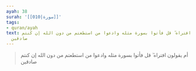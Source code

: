 ```yaml
---
ayah: 38
surah: '[[010|سورة]]'
tags:
- quran/ayah
text: أم يقولون افتراه ۖ قل فأتوا بسورة مثله وادعوا من استطعتم من دون الله إن كنتم
  صادقين
---
```

> أم يقولون افتراه ۖ قل فأتوا بسورة مثله وادعوا من استطعتم من دون الله إن كنتم صادقين
